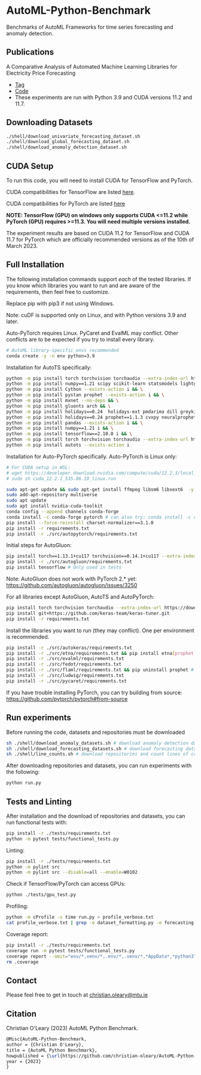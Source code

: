 # AutoML-Python-Benchmark

Benchmarks of AutoML Frameworks for time series forecasting and anomaly detection.

## Publications

A Comparative Analysis of Automated Machine Learning Libraries for Electricity Price Forecasting

- [Tag](https://github.com/christian-oleary/AutoML-Python-Benchmark/releases/tag/electricity_price_forecasting)
- [Code](https://github.com/christian-oleary/AutoML-Python-Benchmark/tree/c436f3f83e6872ab8a4bb430923fc5aaf64f5ade)
- These experiments are run with Python 3.9 and CUDA versions 11.2 and 11.7.

## Downloading Datasets

```bash
./shell/download_univariate_forecasting_dataset.sh
./shell/download_global_forecasting_dataset.sh
./shell/download_anomaly_detection_dataset.sh
```

## CUDA Setup

To run this code, you will need to install CUDA for TensorFlow and PyTorch.

CUDA compatibilities for TensorFlow are listed [here](https://www.tensorflow.org/install/source_windows).

CUDA compatibilities for PyTorch are listed [here](https://pytorch.org/blog/deprecation-cuda-python-support/)

**NOTE: TensorFlow (GPU) on windows only supports CUDA <=11.2 while PyTorch (GPU) requires >=11.3. You will need multiple versions installed.**

The experiment results are based on CUDA 11.2 for TensorFlow and CUDA 11.7 for PyTorch which are officially recommended versions as of the 10th of March 2023.

## Full Installation

The following installation commands support *each* of the tested libraries. If you know which libraries you want to run and are aware of the requirements, then feel free to customize.

Replace pip with pip3 if not using Windows.

Note: cuDF is supported only on Linux, and with Python versions 3.9 and later.

Auto-PyTorch requires Linux. PyCaret and EvalML may conflict. Other conflicts are to be expected if you try to install every library.

```bash
# AutoML library-specific envs recommended
conda create -y -n env python=3.9
```

Installation for AutoTS specifically:

```bash
python -m pip install torch torchvision torchaudio --extra-index-url https://download.pytorch.org/whl/cu117 && \
python -m pip install numpy==1.21 scipy scikit-learn statsmodels lightgbm xgboost numexpr bottleneck yfinance pytrends fredapi plotly sktime==0.18.0 --exists-action i && \
python -m pip install Cython --exists-action i && \
python -m pip install pystan prophet --exists-action i && \
python -m pip install mxnet --no-deps && \
python -m pip install gluonts arch && \
python -m pip install holidays==0.24  holidays-ext pmdarima dill greykite --exists-action i --no-deps && \
python -m pip install holidays==0.24 prophet==1.1.3 cvxpy neuralprophet pytorch-forecasting && \
python -m pip install pandas --exists-action i && \
python -m pip install numpy==1.21 i && \
python -m pip install tensorflow==2.10.0 i && \
python -m pip install torch torchvision torchaudio --extra-index-url https://download.pytorch.org/whl/cu117 && \
python -m pip install autots --exists-action i
```

Installation for Auto-PyTorch specifically. Auto-PyTorch is Linux only:

```bash
# For CUDA setup in WSL:
# wget https://developer.download.nvidia.com/compute/cuda/12.2.1/local_installers/cuda_12.2.1_535.86.10_linux.run
# sudo sh cuda_12.2.1_535.86.10_linux.run

sudo apt-get update && sudo apt-get install ffmpeg libsm6 libxext6  -y
sudo add-apt-repository multiverse
sudo apt update
sudo apt install nvidia-cuda-toolkit
conda config --append channels conda-forge
conda install -c conda-forge pytorch # can also try: conda install -c conda-forge torch
pip install --force-reinstall charset-normalizer==3.1.0
pip install -r requirements.txt
pip install -r ./src/autopytorch/requirements.txt
```

Initial steps for AutoGluon:

<!-- # Conda does not support PyTorch installation for AutoGluon with GPU support
conda install -y -c conda-forge mamba
mamba install -y -c conda-forge autogluon
-->
```bash
pip install torch==1.13.1+cu117 torchvision==0.14.1+cu117 --extra-index-url https://download.pytorch.org/whl/cu117
pip install -r ./src/autogluon/requirements.txt
pip install tensorflow # Only used in tests
```

Note: AutoGluon does not work with PyTorch 2.* yet: <https://github.com/autogluon/autogluon/issues/3250>

For all libraries except AutoGluon, AutoTS and AutoPyTorch:

```bash
pip install torch torchvision torchaudio --extra-index-url https://download.pytorch.org/whl/cu117
pip install git+https://github.com/keras-team/keras-tuner.git
pip install -r requirements.txt
```

Install the libraries you want to run (they may conflict). One per environment is recommended.

```bash
pip install -r ./src/autokeras/requirements.txt
pip install -r ./src/etna/requirements.txt && pip install etna[prophet]
pip install -r ./src/evalml/requirements.txt
pip install -r ./src/fedot/requirements.txt
pip install -r ./src/flaml/requirements.txt && pip uninstall prophet # Prophet gives errors with FLAML
pip install -r ./src/ludwig/requirements.txt
pip install -r ./src/pycaret/requirements.txt
```

If you have trouble installing PyTorch, you can try building from source: <https://github.com/pytorch/pytorch#from-source>

## Run experiments

Before running the code, datasets and repositories must be downloaded

```bash
sh ./shell/download_anomaly_datasets.sh # download anomaly detection datasets
sh ./shell/download_forecasting_datasets.sh # download forecasting datasets
sh ./shell/line_counts.sh # download repositories and count lines of code
```

After downloading repositories and datasets, you can run experiments with the following:

```bash
python run.py
```

## Tests and Linting

After installation and the download of repositories and datasets, you can run functional tests with:

```bash
pip install -r ./tests/requirements.txt
python -m pytest tests/functional_tests.py
```

Linting:

```bash
pip install -r ./tests/requirements.txt
python -m pylint src
python -m pylint src --disable=all --enable=W0102
```

Check if TensorFlow/PyTorch can access GPUs:

```bash
python ./tests/gpu_test.py
```

Profiling:

```bash
python -m cProfile -s time run.py > profile_verbose.txt
cat profile_verbose.txt | grep -e dataset_formatting.py -e forecasting.py -e util.py -e cumtime | grep -v "(<" > profile_summary.txt
```

Coverage report:

```bash
pip install -r ./tests/requirements.txt
coverage run -m pytest tests/functional_tests.py
coverage report --omit="env/*,venv/*,.env/*,.venv/*,*AppData*,*python37*,tests/*"
rm .coverage
```

## Contact

Please feel free to get in touch at <christian.oleary@mtu.ie>

## Citation

Christian O'Leary (2023) AutoML Python Benchmark.

```latex
@Misc{AutoML-Python-Benchmark,
author = {Christian O'Leary},
title = {AutoML Python Benchmark},
howpublished = {\url{https://github.com/christian-oleary/AutoML-Python-Benchmark}},
year = {2023}
}
```
